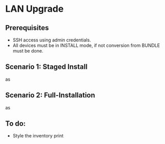 # LAN Upgrade

## Prerequisites
- SSH access using admin credentials.
- All devices must be in INSTALL mode, if not conversion from BUNDLE must be done.

## Scenario 1: Staged Install
as

## Scenario 2: Full-Installation
as

## To do: 
- Style the inventory print